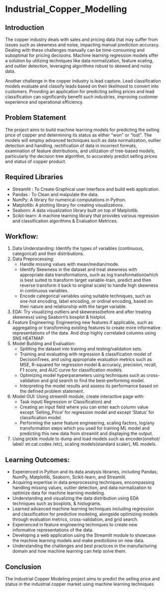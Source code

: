 # Industrial_Copper_Modelling

## Introduction
The copper industry deals with sales and pricing data that may suffer from issues such as skewness and noise, impacting manual prediction accuracy. Dealing with these challenges manually can be time-consuming and suboptimal for pricing decisions. Machine learning regression models offer a solution by utilizing techniques like data normalization, feature scaling, and outlier detection, leveraging algorithms robust to skewed and noisy data.

Another challenge in the copper industry is lead capture. Lead classification models evaluate and classify leads based on their likelihood to convert into customers. Providing an application for predicting selling prices and lead classification can significantly benefit such industries, improving customer experience and operational efficiency.

## Problem Statement
The project aims to build machine learning models for predicting the selling price of copper and determining its status as either "won" or "lost". The models will employ advanced techniques such as data normalization, outlier detection and handling, rectification of data in incorrect formats, examination of feature distributions, and utilization of tree-based models, particularly the decision tree algorithm, to accurately predict selling prices and status of copper product.

## Required Libraries
* Streamlit : To Create Graphical user Interface and build web application.
* Pandas : To Clean and maipulate the data.
* NumPy: A library for numerical computations in Python.
* Matplotlib: A plotting library for creating visualizations.
* Seaborn: A data visualization library built on top of Matplotlib.
* Scikit-learn: A machine learning library that provides various regression and classification algorithms & Evaluation Metrices.

## Workflow:
1) Data Understanding: Identify the types of variables (continuous, categorical) and their distributions.
2) Data Preprocessing:
   * Handle missing values with mean/median/mode.
   * Identify Skewness in the dataset and treat skewness with appropriate data transformations, such as log transformation(which is best suited to transform target variable-train, predict and then reverse transform it back to original scale) to handle high skewness in continuous variables.
   * Encode categorical variables using suitable techniques, such as one-hot encoding, label encoding, or ordinal encoding, based on their nature and relationship with the target variable.
3) EDA: Try visualizing outliers and skewness(before and after treating skewness) using Seaborn’s boxplot & histplot.
4) Feature Engineering: Engineering new features if applicable, such as aggregating or transforming existing features to create more informative representations of the data. And drop highly correlated columns using SNS HEATMAP.
5) Model Building and Evaluation:
   * Splitting the dataset into training and testing/validation sets.
   * Training and evaluating with regression & classification model of DecisionTrees, and using appropriate evaluation metrics such as MSE, R-squared for regression model & accuracy, precision, recall, F1 score, and AUC curve for classification models.
   * Optimizing model hyperparameters using techniques such as cross-validation and grid search to find the best-performing model.
   * Interpreting the model results and assess its performance based on the defined problem statement.
6) Model GUI: Using streamlit module, create interactive page with:
   * Task input( Regression or Classification) and
   * Creating an input field where you can enter each column value except ‘Selling_Price’ for regression model and  except ‘Status’ for classification model.
   * Performing the same feature engineering, scaling factors, log/any transformation steps which you used for training ML model and predicting this new data from streamlit and displaying the output.
7) Using pickle module to dump and load models such as encoder(onehot/ label/ str.cat.codes /etc), scaling models(standard scaler), ML models.

## Learning Outcomes:
* Experienced in Python and its data analysis libraries, including Pandas, NumPy, Matplotlib, Seaborn, Scikit-learn, and Streamlit.
* Acquiring expertise in data preprocessing techniques, encompassing handling missing values, outlier detection, and data normalization to optimize data for machine learning modeling.
* Understanding and visualizing the data distribution using EDA techniques such as boxplots, & histograms.
* Learned advanced machine learning techniques including regression and classification for predictive modeling, alongside optimizing models through evaluation metrics, cross-validation, and grid search.
* Experienced in feature engineering techniques to create new informative representations of the data.
* Developing a web application using the Streamlit module to showcase the machine learning models and make predictions on new data.
* Understanding the challenges and best practices in the manufacturing domain and how machine learning can help solve them.

## Conclusion
The Industrial Copper Modeling project aims to predict the selling price and status in the industrial copper market using machine learning techniques
